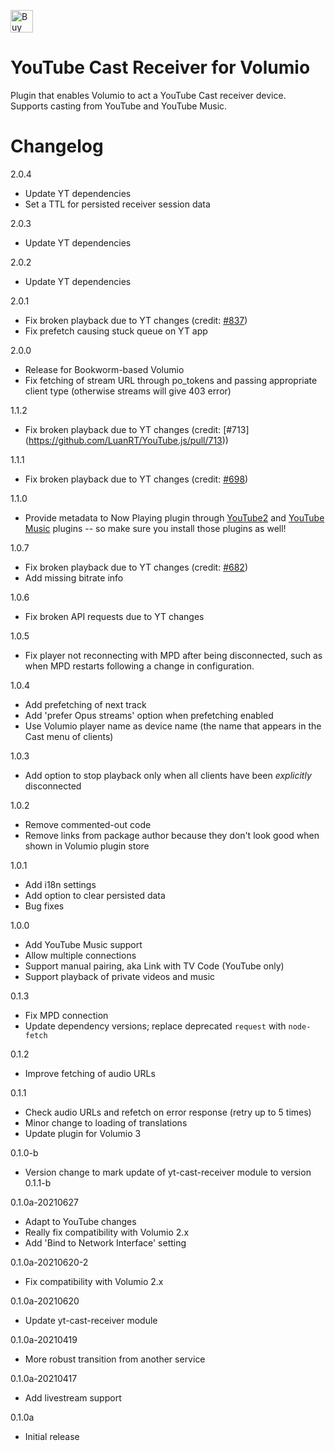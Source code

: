 <a href='https://ko-fi.com/C0C5RGOOP' target='_blank'><img height='36' style='border:0px;height:36px;' src='https://storage.ko-fi.com/cdn/kofi2.png?v=3' border='0' alt='Buy Me a Coffee at ko-fi.com' /></a>

# YouTube Cast Receiver for Volumio

Plugin that enables Volumio to act a YouTube Cast receiver device. Supports casting from YouTube and YouTube Music.

# Changelog

2.0.4
- Update YT dependencies
- Set a TTL for persisted receiver session data

2.0.3
- Update YT dependencies

2.0.2
- Update YT dependencies

2.0.1
- Fix broken playback due to YT changes (credit: [#837](https://github.com/LuanRT/YouTube.js/pull/837))
- Fix prefetch causing stuck queue on YT app

2.0.0
- Release for Bookworm-based Volumio
- Fix fetching of stream URL through po_tokens and passing appropriate client type (otherwise streams will give 403 error)

1.1.2
- Fix broken playback due to YT changes (credit: [#713] (https://github.com/LuanRT/YouTube.js/pull/713))

1.1.1
- Fix broken playback due to YT changes (credit: [#698](https://github.com/LuanRT/YouTube.js/pull/698))

1.1.0
- Provide metadata to Now Playing plugin through [YouTube2](https://github.com/patrickkfkan/volumio-youtube2) and [YouTube Music](https://github.com/patrickkfkan/volumio-ytmusic) plugins -- so make sure you install those plugins as well!

1.0.7
- Fix broken playback due to YT changes (credit: [#682](https://github.com/LuanRT/YouTube.js/pull/682))
- Add missing bitrate info

1.0.6
- Fix broken API requests due to YT changes

1.0.5
- Fix player not reconnecting with MPD after being disconnected, such as when MPD restarts following a change in configuration.

1.0.4
- Add prefetching of next track
- Add 'prefer Opus streams' option when prefetching enabled
- Use Volumio player name as device name (the name that appears in the Cast menu of clients)

1.0.3
- Add option to stop playback only when all clients have been *explicitly* disconnected

1.0.2
- Remove commented-out code
- Remove links from package author because they don't look good when shown in Volumio plugin store

1.0.1
- Add i18n settings
- Add option to clear persisted data
- Bug fixes

1.0.0
- Add YouTube Music support
- Allow multiple connections
- Support manual pairing, aka Link with TV Code (YouTube only)
- Support playback of private videos and music

0.1.3
- Fix MPD connection
- Update dependency versions; replace deprecated `request` with `node-fetch`

0.1.2
- Improve fetching of audio URLs

0.1.1
- Check audio URLs and refetch on error response (retry up to 5 times)
- Minor change to loading of translations
- Update plugin for Volumio 3

0.1.0-b
- Version change to mark update of yt-cast-receiver module to version 0.1.1-b

0.1.0a-20210627
- Adapt to YouTube changes
- Really fix compatibility with Volumio 2.x
- Add 'Bind to Network Interface' setting

0.1.0a-20210620-2
- Fix compatibility with Volumio 2.x

0.1.0a-20210620
- Update yt-cast-receiver module

0.1.0a-20210419
- More robust transition from another service

0.1.0a-20210417
- Add livestream support

0.1.0a
- Initial release
